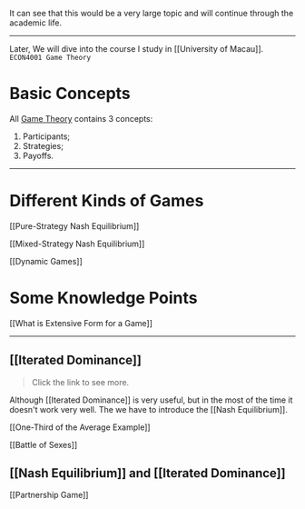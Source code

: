 
It can see that this would be a very large topic and will continue through the academic life.

---

Later, We will dive into the course I study in [[University of Macau]]. `ECON4001 Game Theory`




# Basic Concepts

All [Game Theory](Game%20Theory.md) contains 3 concepts:

1. Participants;
2. Strategies;
3. Payoffs.

---


# Different Kinds of Games

[[Pure-Strategy Nash Equilibrium]] 

[[Mixed-Strategy Nash Equilibrium]]

[[Dynamic Games]]

# Some Knowledge Points

[[What is Extensive Form for a Game]]

---


## [[Iterated Dominance]]

> Click the link to see more.

Although [[Iterated Dominance]] is very useful, but in the most of the time it doesn't work very well. The we have to introduce the [[Nash Equilibrium]].

[[One-Third of the Average Example]]

[[Battle of Sexes]]


## [[Nash Equilibrium]] and [[Iterated Dominance]]

[[Partnership Game]]


